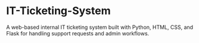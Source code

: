 # IT-Ticketing-System
A web-based internal IT ticketing system built with Python, HTML, CSS, and Flask for handling support requests and admin workflows.
